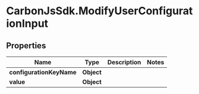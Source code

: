 # CarbonJsSdk.ModifyUserConfigurationInput

## Properties

Name | Type | Description | Notes
------------ | ------------- | ------------- | -------------
**configurationKeyName** | **Object** |  | 
**value** | **Object** |  | 


